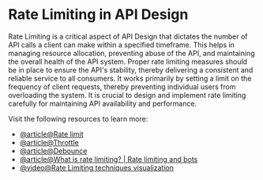 # Rate Limiting in API Design

Rate Limiting is a critical aspect of API Design that dictates the number of API calls a client can make within a specified timeframe. This helps in managing resource allocation, preventing abuse of the API, and maintaining the overall health of the API system. Proper rate limiting measures should be in place to ensure the API's stability, thereby delivering a consistent and reliable service to all consumers. It works primarily by setting a limit on the frequency of client requests, thereby preventing individual users from overloading the system. It is crucial to design and implement rate limiting carefully for maintaining API availability and performance.

Visit the following resources to learn more:

- [@article@Rate limit](https://developer.mozilla.org/en-US/docs/Glossary/Rate_limit)
- [@article@Throttle](https://developer.mozilla.org/en-US/docs/Glossary/Throttle)
- [@article@Debounce](https://developer.mozilla.org/en-US/docs/Glossary/Debounce)
- [@article@What is rate limiting? | Rate limiting and bots](https://www.cloudflare.com/en-gb/learning/bots/what-is-rate-limiting/)
- [@video@Rate Limiting techniques visualization](https://smudge.ai/blog/ratelimit-algorithms)

